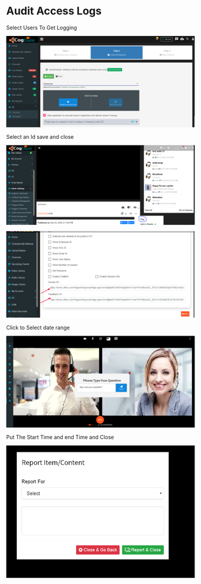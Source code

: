 # Audit Access Logs

Select Users To Get Logging

![](../.gitbook/assets/image%20%28116%29.png)

Select an Id save and close

![](../.gitbook/assets/image%20%28230%29.png)

![](../.gitbook/assets/image%20%28279%29.png)

Click to Select date range

![](../.gitbook/assets/image%20%28168%29.png)

Put The Start Time and end Time and Close

![](../.gitbook/assets/image%20%28224%29.png)

